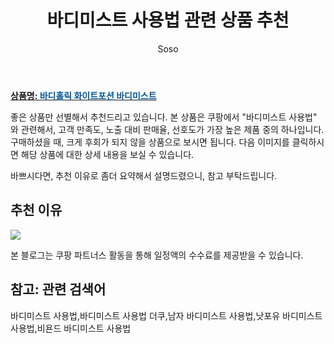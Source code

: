 ﻿---
layout: post
title:  "바디미스트 사용법 관련 상품 추천"
author: Soso
categories: [ 디지털/가전]
tags: [바디미스트 사용법,바디미스트 사용법 더쿠,남자 바디미스트 사용법,낫포유 바디미스트 사용법,비욘드 바디미스트 사용법]
image: https://ads-partners.coupang.com/image1/F0BkhJBcORxHQn7sF-8bC7ZzoQ2CuL0Or-h8ljgNU8I8yP1-z6zipFzkicFcKVu4tqpReFbAFSG2pXOTtvqAttQYuZWkabwJ7YftPZdCmxn5ttfQkbSWrBX1TGaCKyZHf0fd5ziizEGQX2T5KSFkG4tOkP-ayq6dXVoxdXX5feE22G49gxNq4ScD3JqBT-VHSiNDNKNdB3Ft95HzhqMaaW71e6olvThdwOEwsHHNUWs0REiHDpoziQy1GtBTrbjiAORXo-mfYTbKpt9M5y5u8R_Nv6vWzy5g 
description: "쿠팡에서 바디미스트 사용법 관련 상품으로 가장 고객 선호도가 높은 제품 중 하나입니다."
---

<a href="https://link.coupang.com/re/AFFSDP?lptag=AF5673682&pageKey=25966573&itemId=18741534480&vendorItemId=85873800068&traceid=V0-153-f75ffaf2378e9376&requestid=20240206144958548154813813&token=31850C%7CMIXED"><b>상품명: <font color='#01579B'>바디홀릭 화이트포션 바디미스트</font></b></a>

좋은 상품만 선별해서 추천드리고 있습니다.
본 상품은 쿠팡에서 "바디미스트 사용법" 와 관련해서, 고객 만족도, 노출 대비 판매율, 선호도가 가장 높은 제품 중의 하나입니다.
구매하셨을 때, 크게 후회가 되지 않을 상품으로 보시면 됩니다. 
다음 이미지를 클릭하시면 해당 상품에 대한 상세 내용을 보실 수 있습니다.

바쁘시다면, 추천 이유로 좀더 요약해서 설명드렸으니, 참고 부탁드립니다.

## 추천 이유 

<a href="https://link.coupang.com/re/AFFSDP?lptag=AF5673682&pageKey=25966573&itemId=18741534480&vendorItemId=85873800068&traceid=V0-153-f75ffaf2378e9376&requestid=20240206144958548154813813&token=31850C%7CMIXED"><img src="https://thumbnail9.coupangcdn.com/thumbnails/remote/q89/image/retail/images/788223423359396-bcb74d09-09cb-4f8e-bd5b-a710247fb273.jpg"></a> 

본 블로그는 쿠팡 파트너스 활동을 통해 일정액의 수수료를 제공받을 수 있습니다.

## 참고: 관련 검색어    
바디미스트 사용법,바디미스트 사용법 더쿠,남자 바디미스트 사용법,낫포유 바디미스트 사용법,비욘드 바디미스트 사용법